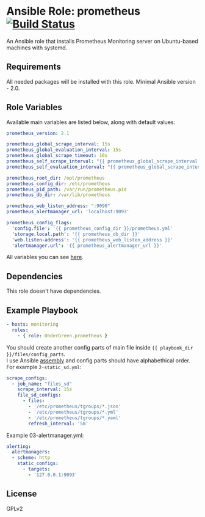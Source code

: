# Ansible Role: prometheus [![Build Status](https://travis-ci.org/UnderGreen/ansible-prometheus.svg?branch=travis_ci)](https://travis-ci.org/UnderGreen/ansible-prometheus)

An Ansible role that installs Prometheus Monitoring server on Ubuntu-based machines with systemd.

## Requirements

All needed packages will be installed with this role. Minimal Ansible version - 2.0.

## Role Variables

Available main variables are listed below, along with default values:
```yaml
prometheus_version: 2.1

prometheus_global_scrape_interval: 15s
prometheus_global_evaluation_interval: 15s
prometheus_global_scrape_timeout: 10s
prometheus_self_scrape_interval: "{{ prometheus_global_scrape_interval }}"
prometheus_self_evaluation_interval: "{{ prometheus_global_scrape_interval }}"

prometheus_root_dir: /opt/prometheus
prometheus_config_dir: /etc/prometheus
prometheus_pid_path: /var/run/prometheus.pid
prometheus_db_dir: /var/lib/prometheus

prometheus_web_listen_address: ":9090"
prometheus_alertmanager_url: 'localhost:9093'

prometheus_config_flags:
  'config.file': '{{ prometheus_config_dir }}/prometheus.yml'
  'storage.local.path': '{{ prometheus_db_dir }}'
  'web.listen-address': '{{ prometheus_web_listen_address }}'
  'alertmanager.url': '{{ prometheus_alertmanager_url }}'
```
All variables you can see [here](defaults/main.yml).

## Dependencies

This role doesn't have dependencies.

## Example Playbook
```yaml
- hosts: monitoring
  roles:
    - { role: UnderGreen.prometheus }
```
You should create another config parts of main file inside `{{ playbook_dir }}/files/config_parts`.  
I use Ansible [assembly](http://docs.ansible.com/ansible/assemble_module.html) and config parts should have alphabethical order. For example `2-static_sd.yml`:
```yaml
scrape_configs:
  - job_name: "files_sd"
    scrape_interval: 15s
    file_sd_configs:
      - files:
        - '/etc/prometheus/tgroups/*.json'
        - '/etc/prometheus/tgroups/*.yml'
        - '/etc/prometheus/tgroups/*.yaml'
        refresh_interval: '5m'
```

Example 03-alertmanager.yml:
```yaml
alerting:
  alertmanagers:
  - scheme: http
    static_configs:
      - targets:
        - '127.0.0.1:9093'
```

## License

GPLv2
